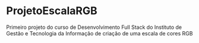 # ProjetoEscalaRGB
Primeiro projeto do curso de Desenvolvimento Full Stack do Instituto de Gestão e Tecnologia da Informação de criação de uma escala de cores RGB
